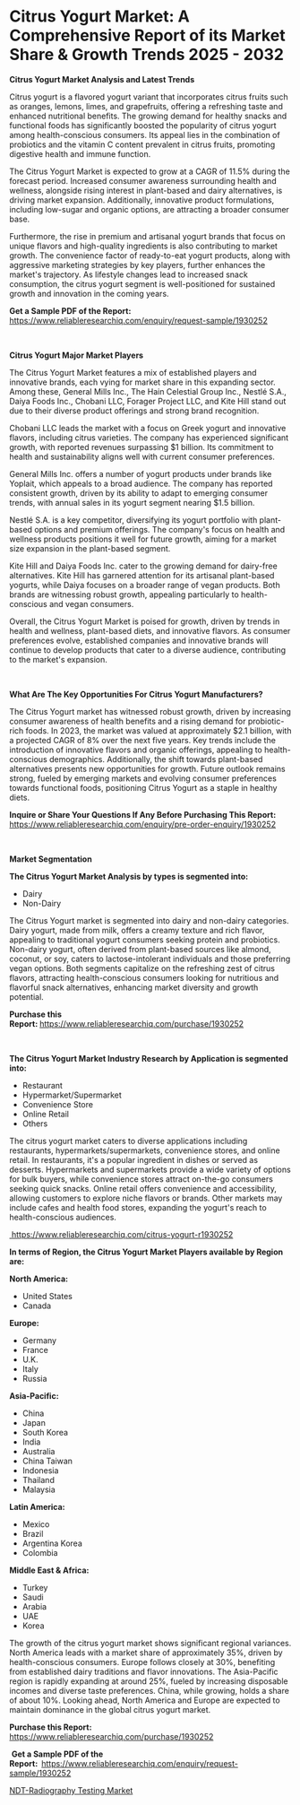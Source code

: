 <p><h1>Citrus Yogurt Market: A Comprehensive Report of its Market Share & Growth Trends 2025 - 2032</h1></p><p><strong>Citrus Yogurt Market Analysis and Latest Trends</strong></p>
<p><p>Citrus yogurt is a flavored yogurt variant that incorporates citrus fruits such as oranges, lemons, limes, and grapefruits, offering a refreshing taste and enhanced nutritional benefits. The growing demand for healthy snacks and functional foods has significantly boosted the popularity of citrus yogurt among health-conscious consumers. Its appeal lies in the combination of probiotics and the vitamin C content prevalent in citrus fruits, promoting digestive health and immune function.</p><p>The Citrus Yogurt Market is expected to grow at a CAGR of 11.5% during the forecast period. Increased consumer awareness surrounding health and wellness, alongside rising interest in plant-based and dairy alternatives, is driving market expansion. Additionally, innovative product formulations, including low-sugar and organic options, are attracting a broader consumer base. </p><p>Furthermore, the rise in premium and artisanal yogurt brands that focus on unique flavors and high-quality ingredients is also contributing to market growth. The convenience factor of ready-to-eat yogurt products, along with aggressive marketing strategies by key players, further enhances the market's trajectory. As lifestyle changes lead to increased snack consumption, the citrus yogurt segment is well-positioned for sustained growth and innovation in the coming years.</p></p>
<p><strong>Get a Sample PDF of the Report:&nbsp;</strong> <a href="https://www.reliableresearchiq.com/enquiry/request-sample/1930252?utm_campaign=3177&utm_medium=2&utm_source=Github&utm_content=ia&utm_term=29032025&utm_id=citrus-yogurt">https://www.reliableresearchiq.com/enquiry/request-sample/1930252</a></p>
<p>&nbsp;</p>
<p><strong>Citrus Yogurt Major Market Players</strong></p>
<p><p>The Citrus Yogurt Market features a mix of established players and innovative brands, each vying for market share in this expanding sector. Among these, General Mills Inc., The Hain Celestial Group Inc., Nestlé S.A., Daiya Foods Inc., Chobani LLC, Forager Project LLC, and Kite Hill stand out due to their diverse product offerings and strong brand recognition.</p><p>Chobani LLC leads the market with a focus on Greek yogurt and innovative flavors, including citrus varieties. The company has experienced significant growth, with reported revenues surpassing $1 billion. Its commitment to health and sustainability aligns well with current consumer preferences.</p><p>General Mills Inc. offers a number of yogurt products under brands like Yoplait, which appeals to a broad audience. The company has reported consistent growth, driven by its ability to adapt to emerging consumer trends, with annual sales in its yogurt segment nearing $1.5 billion.</p><p>Nestlé S.A. is a key competitor, diversifying its yogurt portfolio with plant-based options and premium offerings. The company's focus on health and wellness products positions it well for future growth, aiming for a market size expansion in the plant-based segment.</p><p>Kite Hill and Daiya Foods Inc. cater to the growing demand for dairy-free alternatives. Kite Hill has garnered attention for its artisanal plant-based yogurts, while Daiya focuses on a broader range of vegan products. Both brands are witnessing robust growth, appealing particularly to health-conscious and vegan consumers.</p><p>Overall, the Citrus Yogurt Market is poised for growth, driven by trends in health and wellness, plant-based diets, and innovative flavors. As consumer preferences evolve, established companies and innovative brands will continue to develop products that cater to a diverse audience, contributing to the market's expansion.</p></p>
<p>&nbsp;</p>
<p><strong>What Are The Key Opportunities For Citrus Yogurt Manufacturers?</strong></p>
<p><p>The Citrus Yogurt market has witnessed robust growth, driven by increasing consumer awareness of health benefits and a rising demand for probiotic-rich foods. In 2023, the market was valued at approximately $2.1 billion, with a projected CAGR of 8% over the next five years. Key trends include the introduction of innovative flavors and organic offerings, appealing to health-conscious demographics. Additionally, the shift towards plant-based alternatives presents new opportunities for growth. Future outlook remains strong, fueled by emerging markets and evolving consumer preferences towards functional foods, positioning Citrus Yogurt as a staple in healthy diets.</p></p>
<p><strong>Inquire or Share Your Questions If Any Before Purchasing This Report:</strong> <a href="https://www.reliableresearchiq.com/enquiry/pre-order-enquiry/1930252?utm_campaign=3177&utm_medium=2&utm_source=Github&utm_content=ia&utm_term=29032025&utm_id=citrus-yogurt">https://www.reliableresearchiq.com/enquiry/pre-order-enquiry/1930252</a></p>
<p>&nbsp;</p>
<p><strong>Market Segmentation</strong></p>
<p><strong>The Citrus Yogurt Market Analysis by types is segmented into:</strong></p>
<p><ul><li>Dairy</li><li>Non-Dairy</li></ul></p>
<p><p>The Citrus Yogurt market is segmented into dairy and non-dairy categories. Dairy yogurt, made from milk, offers a creamy texture and rich flavor, appealing to traditional yogurt consumers seeking protein and probiotics. Non-dairy yogurt, often derived from plant-based sources like almond, coconut, or soy, caters to lactose-intolerant individuals and those preferring vegan options. Both segments capitalize on the refreshing zest of citrus flavors, attracting health-conscious consumers looking for nutritious and flavorful snack alternatives, enhancing market diversity and growth potential.</p></p>
<p><strong>Purchase this Report:&nbsp;</strong><a href="https://www.reliableresearchiq.com/purchase/1930252?utm_campaign=3177&utm_medium=2&utm_source=Github&utm_content=ia&utm_term=29032025&utm_id=citrus-yogurt">https://www.reliableresearchiq.com/purchase/1930252</a></p>
<p>&nbsp;</p>
<p><strong>The Citrus Yogurt Market Industry Research by Application is segmented into:</strong></p>
<p><ul><li>Restaurant</li><li>Hypermarket/Supermarket</li><li>Convenience Store</li><li>Online Retail</li><li>Others</li></ul></p>
<p><p>The citrus yogurt market caters to diverse applications including restaurants, hypermarkets/supermarkets, convenience stores, and online retail. In restaurants, it's a popular ingredient in dishes or served as desserts. Hypermarkets and supermarkets provide a wide variety of options for bulk buyers, while convenience stores attract on-the-go consumers seeking quick snacks. Online retail offers convenience and accessibility, allowing customers to explore niche flavors or brands. Other markets may include cafes and health food stores, expanding the yogurt's reach to health-conscious audiences.</p></p>
<p><a href="https://www.reliableresearchiq.com/citrus-yogurt-r1930252?utm_campaign=3177&utm_medium=2&utm_source=Github&utm_content=ia&utm_term=29032025&utm_id=citrus-yogurt">&nbsp;https://www.reliableresearchiq.com/citrus-yogurt-r1930252</a></p>
<p><strong>In terms of Region, the Citrus Yogurt Market Players available by Region are:</strong></p>
<p>
    <p> <strong> North America: </strong>
        <ul>
            <li>United States</li>
            <li>Canada</li>
        </ul>
        </p> 
    <p> <strong> Europe: </strong>
        <ul>
            <li>Germany</li>
            <li>France</li>
            <li>U.K.</li>
            <li>Italy</li>
            <li>Russia</li>
        </ul>
        </p> 
    <p> <strong> Asia-Pacific: </strong>
        <ul>
            <li>China</li>
            <li>Japan</li>
            <li>South Korea</li>
            <li>India</li>
            <li>Australia</li>
            <li>China Taiwan</li>
            <li>Indonesia</li>
            <li>Thailand</li>
            <li>Malaysia</li>
        </ul>
        </p> 
    <p> <strong> Latin America: </strong>
        <ul>
            <li>Mexico</li>
            <li>Brazil</li>
            <li>Argentina Korea</li>
            <li>Colombia</li>
        </ul>
        </p> 
    <p> <strong> Middle East & Africa: </strong>
        <ul>
            <li>Turkey</li>
            <li>Saudi</li>
            <li>Arabia</li>
            <li>UAE</li>
            <li>Korea</li>
        </ul>
    </p>
    </p>
<p><p>The growth of the citrus yogurt market shows significant regional variances. North America leads with a market share of approximately 35%, driven by health-conscious consumers. Europe follows closely at 30%, benefiting from established dairy traditions and flavor innovations. The Asia-Pacific region is rapidly expanding at around 25%, fueled by increasing disposable incomes and diverse taste preferences. China, while growing, holds a share of about 10%. Looking ahead, North America and Europe are expected to maintain dominance in the global citrus yogurt market.</p></p>
<p><strong>Purchase this Report: </strong><a href="https://www.reliableresearchiq.com/purchase/1930252?utm_campaign=3177&utm_medium=2&utm_source=Github&utm_content=ia&utm_term=29032025&utm_id=citrus-yogurt">https://www.reliableresearchiq.com/purchase/1930252</a></p>
<p>&nbsp;<strong>Get a Sample PDF of the Report:&nbsp;&nbsp;</strong><a href="https://www.reliableresearchiq.com/enquiry/request-sample/1930252?utm_campaign=3177&utm_medium=2&utm_source=Github&utm_content=ia&utm_term=29032025&utm_id=citrus-yogurt">https://www.reliableresearchiq.com/enquiry/request-sample/1930252</a></p>
<p><strong></strong></p>
<p><p><a href="https://github.com/xalatieusope/Market-Research-Report-List-1/blob/main/ndt-radiography-testing-market.md?utm_campaign=3177&utm_medium=2&utm_source=Github&utm_content=ia&utm_term=29032025&utm_id=citrus-yogurt">NDT-Radiography Testing Market</a></p></p>